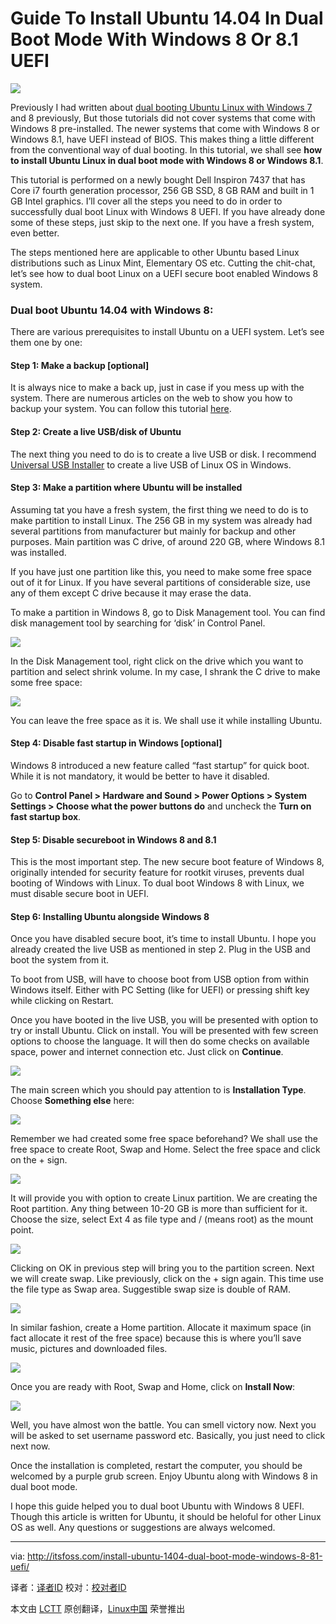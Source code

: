 Guide To Install Ubuntu 14.04 In Dual Boot Mode With Windows 8 Or 8.1 UEFI
================================================================================
![](http://itsfoss.com/wp-content/uploads/2014/05/Dual_Boot_Windows8_Ubuntu_1404.jpeg)

Previously I had written about [dual booting Ubuntu Linux with Windows 7][1] and 8 previously, But those tutorials did not cover systems that come with Windows 8 pre-installed. The newer systems that come with Windows 8 or Windows 8.1, have UEFI instead of BIOS. This makes thing a little different from the conventional way of dual booting. In this tutorial, we shall see **how to install Ubuntu Linux in dual boot mode with Windows 8 or Windows 8.1**.

This tutorial is performed on a newly bought Dell Inspiron 7437 that has Core i7 fourth generation processor, 256 GB SSD, 8 GB RAM and built in 1 GB Intel graphics. I’ll cover all the steps you need to do in order to successfully dual boot Linux with Windows 8 UEFI. If you have already done some of these steps, just skip to the next one. If you have a fresh system, even better.

The steps mentioned here are applicable to other Ubuntu based Linux distributions such as Linux Mint, Elementary OS etc. Cutting the chit-chat, let’s see how to dual boot Linux on a UEFI secure boot enabled Windows 8 system.

### Dual boot Ubuntu 14.04 with Windows 8: ###

There are various prerequisites to install Ubuntu on a UEFI system. Let’s see them one by one:

#### Step 1: Make a backup [optional] ####

It is always nice to make a back up, just in case if you mess up with the system. There are numerous articles on the web to show you how to backup your system. You can follow this tutorial [here][2].

#### Step 2: Create a live USB/disk of Ubuntu ####

The next thing you need to do is to create a live USB or disk. I recommend [Universal USB Installer][3] to create a live USB of Linux OS in Windows.

#### Step 3: Make a partition where Ubuntu will be installed ####

Assuming tat you have a fresh system, the first thing we need to do is to make partition to install Linux. The 256 GB in my system was already had several partitions from manufacturer but mainly for backup and other purposes. Main partition was C drive, of around 220 GB, where Windows 8.1 was installed.

If you have just one partition like this, you need to make some free space out of it for Linux. If you have several partitions of considerable size, use any of them except C drive because it may erase the data.

To make a partition in Windows 8, go to Disk Management tool. You can find disk management tool by searching for ‘disk’ in Control Panel.

![](http://itsfoss.com/wp-content/uploads/2014/05/disk_partition.jpeg)

In the Disk Management tool, right click on the drive which you want to partition and select shrink volume. In my case, I shrank the C drive to make some free space:

![](http://itsfoss.com/wp-content/uploads/2014/05/disk_partition_Windows8.jpeg)

You can leave the free space as it is. We shall use it while installing Ubuntu.

#### Step 4: Disable fast startup in Windows [optional] ####

Windows 8 introduced a new feature called “fast startup” for quick boot. While it is not mandatory, it would be better to have it disabled.

Go to **Control Panel > Hardware and Sound > Power Options > System Settings > Choose what the power buttons do** and uncheck the **Turn on fast startup box**.

#### Step 5: Disable secureboot in Windows 8 and 8.1 ####

This is the most important step. The new secure boot feature of Windows 8, originally intended for security feature for rootkit viruses, prevents dual booting of Windows with Linux. To dual boot Windows 8 with Linux, we must disable secure boot in UEFI.

#### Step 6: Installing Ubuntu alongside Windows 8 ####

Once you have disabled secure boot, it’s time to install Ubuntu. I hope you already created the live USB as mentioned in step 2. Plug in the USB and boot the system from it.

To boot from USB, will have to choose boot from USB option from within Windows itself. Either with PC Setting (like for UEFI) or pressing shift key while clicking on Restart.

Once you have booted in the live USB, you will be presented with option to try or install Ubuntu. Click on install. You will be presented with few screen options to choose the language. It will then do some checks on available space, power and internet connection etc. Just click on **Continue**.

![](http://itsfoss.com/wp-content/uploads/2014/05/Installing_Windows8_Ubuntu.jpeg)

The main screen which you should pay attention to is **Installation Type**. Choose **Something else** here:

![](http://itsfoss.com/wp-content/uploads/2014/05/Installing_Windows8_Ubuntu_1.jpeg)

Remember we had created some free space beforehand? We shall use the free space to create Root, Swap and Home. Select the free space and click on the + sign.

![](http://itsfoss.com/wp-content/uploads/2014/05/Installing_Windows8_Ubuntu_2.jpeg)

It will provide you with option to create Linux partition. We are creating the Root partition. Any thing between 10-20 GB is more than sufficient for it. Choose the size, select Ext 4 as file type and / (means root) as the mount point.

![](http://itsfoss.com/wp-content/uploads/2014/05/Installing_Windows8_Ubuntu_3.png)

Clicking on OK in previous step will bring you to the partition screen. Next we will create swap. Like previously, click on the + sign again. This time use the file type as Swap area. Suggestible swap size is double of RAM.

![](http://itsfoss.com/wp-content/uploads/2014/05/Installing_Windows8_Ubuntu_4.png)

In similar fashion, create a Home partition. Allocate it maximum space (in fact allocate it rest of the free space) because this is where you’ll save music, pictures and downloaded files.

![](http://itsfoss.com/wp-content/uploads/2014/05/Installing_Windows8_Ubuntu_5.png)

Once you are ready with Root, Swap and Home, click on **Install Now**:

![](http://itsfoss.com/wp-content/uploads/2014/05/Installing_Windows8_Ubuntu_6.jpeg)

Well, you have almost won the battle. You can smell victory now. Next you will be asked to set username password etc. Basically, you just need to click next now.

Once the installation is completed, restart the computer, you should be welcomed by a purple grub screen. Enjoy Ubuntu along with Windows 8 in dual boot mode.

I hope this guide helped you to dual boot Ubuntu with Windows 8 UEFI. Though this article is written for Ubuntu, it should be heloful for other Linux OS as well. Any questions or suggestions are always welcomed.

--------------------------------------------------------------------------------

via: http://itsfoss.com/install-ubuntu-1404-dual-boot-mode-windows-8-81-uefi/

译者：[译者ID](https://github.com/译者ID) 校对：[校对者ID](https://github.com/校对者ID)

本文由 [LCTT](https://github.com/LCTT/TranslateProject) 原创翻译，[Linux中国](http://linux.cn/) 荣誉推出

[1]:http://itsfoss.com/install-ubuntu-dual-boot-mode-windows/
[2]:http://www.makeuseof.com/tag/6-safest-ways-to-backup-restore-your-files-in-windows-7-8/
[3]:http://www.pendrivelinux.com/universal-usb-installer-easy-as-1-2-3/
